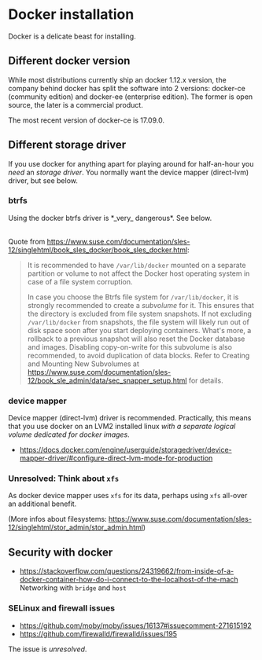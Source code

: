 # Docker installation

Docker is a delicate beast for installing.

## Different docker version

While most distributions currently ship an docker 1.12.x version, 
the company behind docker has split the software into 2 versions: 
docker-ce (community edition) and docker-ee (enterprise edition).
The former is open source, the later is a commercial product.

The most recent version of docker-ce is 17.09.0.

## Different storage driver

If you use docker for anything apart for playing around for half-an-hour
you *need* an _storage driver_. You normally want the device mapper
(direct-lvm) driver, but see below.

### btrfs

<div class="alert alert-success">
Using the docker btrfs driver is *_very_ dangerous*. See below.
</div><br/>

Quote from https://www.suse.com/documentation/sles-12/singlehtml/book_sles_docker/book_sles_docker.html:

> It is recommended to have `/var/lib/docker` mounted on a separate partition 
or volume to not affect the Docker host operating system in case of a file 
system corruption.
>
> In case you choose the Btrfs file system for `/var/lib/docker`, it is strongly 
recommended to create a *subvolume* for it. This ensures that the directory is 
excluded from file system snapshots. If not excluding `/var/lib/docker` from 
snapshots, the file system will likely run out of disk space soon after 
you start deploying containers. What's more, a rollback to a previous snapshot 
will also reset the Docker database and images. Disabling copy-on-write for 
this subvolume is also recommended, to avoid duplication of data blocks. 
Refer to Creating and Mounting New Subvolumes at 
https://www.suse.com/documentation/sles-12/book_sle_admin/data/sec_snapper_setup.html 
for details. 

### device mapper

Device mapper (direct-lvm) driver is recommended. Practically, this means
that you use docker on an LVM2 installed linux _with a separate logical 
volume dedicated for docker images_.

* https://docs.docker.com/engine/userguide/storagedriver/device-mapper-driver/#configure-direct-lvm-mode-for-production

### Unresolved: Think about `xfs`

As docker device mapper uses `xfs` for its data, perhaps using `xfs` all-over
an additional benefit. 

(More infos about filesystems: https://www.suse.com/documentation/sles-12/singlehtml/stor_admin/stor_admin.html)

## Security with docker

* https://stackoverflow.com/questions/24319662/from-inside-of-a-docker-container-how-do-i-connect-to-the-localhost-of-the-mach
  Networking with `bridge` and `host`

### SELinux and firewall issues

* https://github.com/moby/moby/issues/16137#issuecomment-271615192
* https://github.com/firewalld/firewalld/issues/195

The issue is *unresolved*.
